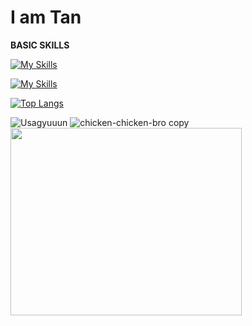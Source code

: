 # I am Tan

**BASIC SKILLS**

[![My Skills](https://skillicons.dev/icons?i=c,cpp,java,github,git,vscode&theme=light)](https://skillicons.dev)

[![My Skills](https://skillicons.dev/icons?i=html,css,js,ps,mysql&theme=light)](https://skillicons.dev)

[![Top Langs](https://github-readme-stats.vercel.app/api/top-langs/?username=tranhatan2412&layout=donut&theme=radical)](https://github.com/anuraghazra/github-readme-stats)

![Usagyuuun](https://github.com/user-attachments/assets/3dfcbd59-851c-4392-ba68-f21a294b9ecd)
![chicken-chicken-bro copy](https://github.com/user-attachments/assets/0d589f05-a143-4410-9a47-3f43fde698bb)
<img src="https://media.tenor.com/mzEPc4cnrh8AAAAi/%E7%96%B2%E3%82%8C%E3%81%9F-%E7%84%A1%E7%90%86.gif" width = 370 height = 300>
